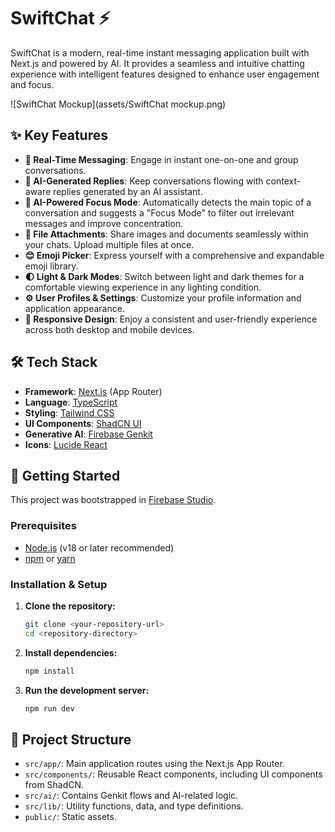 # SwiftChat ⚡️

SwiftChat is a modern, real-time instant messaging application built with Next.js and powered by AI. It provides a seamless and intuitive chatting experience with intelligent features designed to enhance user engagement and focus.

![SwiftChat Mockup](assets/SwiftChat mockup.png)

## ✨ Key Features

-   **💬 Real-Time Messaging**: Engage in instant one-on-one and group conversations.
-   **🤖 AI-Generated Replies**: Keep conversations flowing with context-aware replies generated by an AI assistant.
-   **🎯 AI-Powered Focus Mode**: Automatically detects the main topic of a conversation and suggests a "Focus Mode" to filter out irrelevant messages and improve concentration.
-   **📎 File Attachments**: Share images and documents seamlessly within your chats. Upload multiple files at once.
-   **😊 Emoji Picker**: Express yourself with a comprehensive and expandable emoji library.
-   **🌓 Light & Dark Modes**: Switch between light and dark themes for a comfortable viewing experience in any lighting condition.
-   **⚙️ User Profiles & Settings**: Customize your profile information and application appearance.
-   **📱 Responsive Design**: Enjoy a consistent and user-friendly experience across both desktop and mobile devices.

## 🛠️ Tech Stack

-   **Framework**: [Next.js](https://nextjs.org/) (App Router)
-   **Language**: [TypeScript](https://www.typescriptlang.org/)
-   **Styling**: [Tailwind CSS](https://tailwindcss.com/)
-   **UI Components**: [ShadCN UI](https://ui.shadcn.com/)
-   **Generative AI**: [Firebase Genkit](https://firebase.google.com/docs/genkit)
-   **Icons**: [Lucide React](https://lucide.dev/guide/packages/lucide-react)

## 🚀 Getting Started

This project was bootstrapped in [Firebase Studio](https://firebase.google.com/studio).

### Prerequisites

-   [Node.js](https://nodejs.org/) (v18 or later recommended)
-   [npm](https://www.npmjs.com/) or [yarn](https://yarnpkg.com/)

### Installation & Setup

1.  **Clone the repository:**
    ```bash
    git clone <your-repository-url>
    cd <repository-directory>
    ```

2.  **Install dependencies:**
    ```bash
    npm install
    ```

3.  **Run the development server:**
    ```bash
    npm run dev
    ```

## 📁 Project Structure

-   `src/app/`: Main application routes using the Next.js App Router.
-   `src/components/`: Reusable React components, including UI components from ShadCN.
-   `src/ai/`: Contains Genkit flows and AI-related logic.
-   `src/lib/`: Utility functions, data, and type definitions.
-   `public/`: Static assets.
